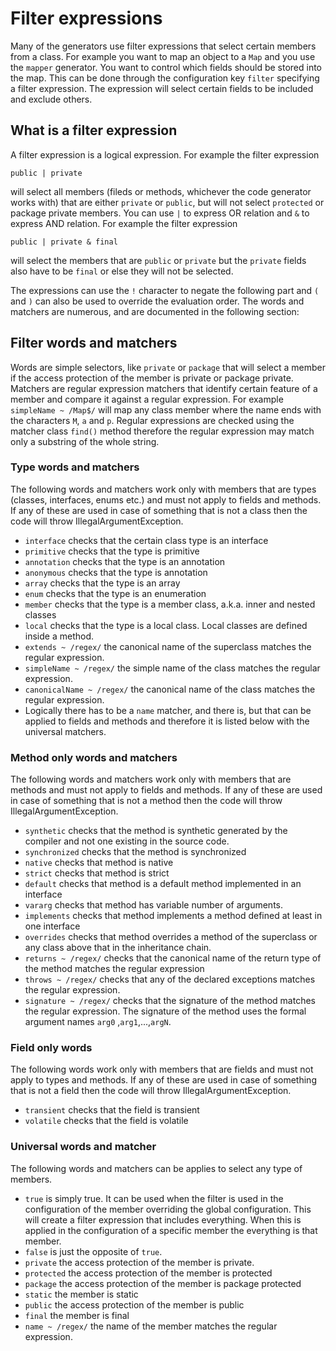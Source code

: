 # Filter expressions

Many of the generators use filter expressions that select certain members from a class. For example you want to map an
object to a `Map` and you use the `mapper` generator. You want to control which fields should be stored into the map.
This can be done through the configuration key `filter` specifying a filter expression. The expression will select
certain fields to be included and exclude others.

## What is a filter expression

A filter expression is a logical expression. For example the filter expression

`public | private`

will select all members (fileds or methods, whichever the code generator works with) that are either `private` or
`public`, but will not select `protected` or package private members. You can use `|` to express OR relation and `&`
to express AND relation. For example the filter expression

`public | private & final`

will select the members that are `public` or `private` but the `private` fields also have to be `final` or else they
will not be selected.

The expressions can use the `!` character to negate the following part and `(` and `)` can also be used to override the
evaluation order. The words and matchers are numerous, and are documented in the following section: 

## Filter words and matchers

Words are simple selectors, like `private` or `package` that will select a member if the access protection of the member
is private or package private. Matchers are regular expression matchers that identify certain feature of a member and
compare it against a regular expression. For example `simpleName ~ /Map$/` will map any class member where the name
ends with the characters `M`, `a` and `p`. Regular expressions are checked using the matcher class `find()` method
therefore the regular expression may match only a substring of the whole string.

### Type words and matchers

The following words and matchers work only with members that are types (classes, interfaces, enums etc.) and must not
apply to fields and methods. If any of these are used in case of something that is not a class then the code will throw
IllegalArgumentException.

* `interface` checks that the certain class type is an interface
* `primitive` checks that the type is primitive
* `annotation` checks that the type is an annotation
* `anonymous` checks that the type is annotation
* `array` checks that the type is an array
* `enum` checks that the type is an enumeration
* `member` checks that the type is a member class, a.k.a. inner and nested classes 
* `local` checks that the type is a local class. Local classes are defined inside a method.
* `extends ~ /regex/` the canonical name of the superclass matches the regular expression. 
* `simpleName ~ /regex/` the simple name of the class matches the regular expression.
* `canonicalName ~ /regex/` the canonical name of the class matches the regular expression.
* Logically there has to be a `name` matcher, and there is, but that can be applied to fields and methods and therefore
  it is listed below with the universal matchers.

### Method only words and matchers

The following words and matchers work only with members that are methods and must not
apply to fields and methods. If any of these are used in case of something that is not a method then the code will throw
IllegalArgumentException.

* `synthetic` checks that the method is synthetic generated by the compiler and not one existing in the source code.
* `synchronized` checks that the method is synchronized
* `native` checks that method is native
* `strict` checks that method is strict
* `default` checks that method is a default method implemented in an interface
* `vararg`  checks that method has variable number of arguments.
* `implements`  checks that method implements a method defined at least in one interface
* `overrides`  checks that method overrides a method of the superclass or any class above that in the inheritance
   chain.
* `returns ~ /regex/`  checks that the canonical name of the return type of the method matches the regular expression 
* `throws ~ /regex/` checks that any of the declared exceptions matches the regular expression. 
* `signature ~ /regex/` checks that the signature of the method matches the regular expression. The signature of the
  method uses the formal argument names `arg0` ,`arg1`,...,`argN`.
  
### Field only words


The following words work only with members that are fields and must not
apply to types and methods. If any of these are used in case of something that is not a field then the code will throw
IllegalArgumentException.

* `transient` checks that the field is transient
* `volatile` checks that the field is volatile

### Universal words and matcher

The following words and matchers can be applies to select any type of members.

* `true` is simply true. It can be used when the filter is used in the configuration of the member overriding the global
  configuration. This will create a filter expression that includes everything. When this is applied in the configuration
  of a specific member the everything is that member.
* `false` is just the opposite of `true`.
* `private` the access protection of the member is private.
* `protected` the access protection of the member is protected
* `package` the access protection of the member is package protected
* `static` the member is static
* `public`  the access protection of the member is public
* `final` the member is final
* `name ~ /regex/` the name of the member matches the regular expression.
